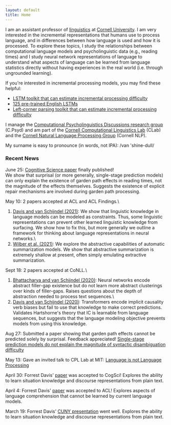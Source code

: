 ```yaml
---
layout: default
title: Home
---
```


I am an assistant professor of [linguistics](https://linguistics.cornell.edu/) at [Cornell University](https://www.cornell.edu/). I am very interested in the incremental representations that humans use to process language, and in differences between how language is used and how it is processed. To explore these topics, I study the relationships between computational language models and psycholinguistic data (e.g., reading times) and I study neural network representations of language to understand what aspects of language can be learned from language statistics directly without having experiences in the real world (i.e. through ungrounded learning).

If you're interested in incremental processing models, you may find these helpful:  
* [LSTM toolkit that can estimate incremental processing difficulty](https://github.com/vansky/neural-complexity)  
* [125 pre-trained English LSTMs](https://zenodo.org/record/3559340)  
* [Left-corner parsing toolkit that can estimate incremental processing difficulty](https://github.com/modelblocks/modelblocks-release)

I manage the [Computational Psycholinguistics Discussions research group](/cpsyd.html) (C.Psyd) and am part of the [Cornell Computational Linguistics Lab](https://conf.ling.cornell.edu/compling/) (CLab) and the [Cornell Natural Language Processing Group](https://nlp.cornell.edu/) (Cornell NLP).

My surname is easy to pronounce (in words, not IPA): /van 'shine-dull/

### Recent News

June 25: [Cognitive Science paper](/assets/pdf/vanschijndel_linzen-2021-cogscij.pdf) finally published!\
We show that surprisal (or more generally, single-stage prediction models) can only explain the existence of garden path effects in reading times, not the magnitude of the effects themselves. Suggests the existence of explicit repair mechanisms are involved during garden path processing.

May 10: 2 papers accepted at ACL and ACL Findings.\
1) [Davis and van Schijndel (2021)](/assets/pdf/davis_vanschijndel-2021-acl.pdf): We show that linguistic knowledge in language models can be modeled as constraints. Thus, some linguistic representations can prevent other learned linguistic knowledge from surfacing. We show how to fix this, but more generally we outline a framework for thinking about language representations in neural networks.\
2) [Wilber et al. (2021)](/assets/pdf/wilber_etal-2021-findings_acl.pdf): We explore the abstractive capabilities of automatic summarization models. We show that abstractive summarization is extremely shallow at present, often simply emulating extractive summarization.

Sept 18: 2 papers accepted at CoNLL.\
1) [Bhattacharya and van Schijndel (2020)](/assets/pdf/bhattacharya_vanschijndel-2020-conll.pdf): Neural networks encode abstract filler-gap existence but do not learn more abstract clusterings over kinds of filler-gaps. Raises questions about the depth of abstraction needed to process text sequences.\
2) [Davis and van Schijndel (2020)](/assets/pdf/davis_vanschijndel-2020-conll.pdf): Transformers encode implicit causality verb biases but fail to use that knowledge to make correct predictions. Validates Hartshorne's theory that IC is learnable from language sequences, but suggests that the language modeling objective prevents models from using this knowledge.

Aug 27: Submitted a paper showing that garden path effects cannot be predicted solely by surprisal. Feedback appreciated! [Single-stage prediction models do not explain the magnitude of syntactic disambiguation difficulty](https://psyarxiv.com/sgbqy/)

May 13: Gave an invited talk to CPL Lab at MIT: [Language is not Language Processing](/assets/pdf/vanschijndel-2020-invited_mit-slides.pdf)

April 30: Forrest Davis' [paper](/assets/pdf/davis_vanschijndel-2020-cogsci.pdf) was accepted to CogSci! Explores the ability to learn situation knowledge and discourse representations from plain text.

April 4: Forrest Davis' [paper](/assets/pdf/davis_vanschijndel-2020-acl.pdf) was accepted to ACL! Explores aspects of language comprehension that cannot be learned by current language models.

March 19: Forrest Davis' [CUNY presentation](https://osf.io/thj6c/) went well. Explores the ability to learn situation knowledge and discourse representations from plain text.
